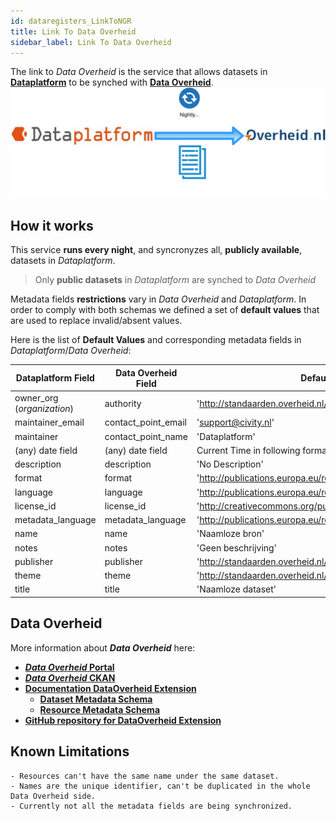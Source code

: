 ```yaml
---
id: dataregisters_LinkToNGR
title: Link To Data Overheid
sidebar_label: Link To Data Overheid
---
```


The link to *Data Overheid* is the service that allows datasets in <a href="https://www.dataplatform.nl/" target="_blank">**Dataplatform**</a> to be synched with <a href="https://data.overheid.nl/" target="_blank">**Data Overheid**</a>.
![Dataplatform_To_Data_Overheid](assets/Dataplatform/LinkToDataOverheid/Dataplatform_to_Overheid.svg)

## How it works

This service **runs every night**, and syncronyzes all, **publicly available**, datasets in *Dataplatform*.

> Only **public datasets** in *Dataplatform* are synched to *Data Overheid*
  
Metadata fields **restrictions** vary in  *Data Overheid* and *Dataplatform*. 
In order to comply with both schemas we defined a set of **default values** that are used
to replace invalid/absent values.

Here is the list of **Default Values** and corresponding metadata fields in *Dataplatform*/*Data Overheid*:


| Dataplatform Field  | Data Overheid Field  | Default Value |
|---|---|---|
|owner_org (*organization*) | authority | 'http://standaarden.overheid.nl/op/terms/overig'  |
|maintainer_email | contact_point_email | 'support@civity.nl'  |
|maintainer | contact_point_name | 'Dataplatform'  |
|(any) date field | (any) date field | Current Time in following format '%Y-%m-%dT%H:%M:%S'  |
|description | description | 'No Description'  |
|format | format | 'http://publications.europa.eu/resource/authority/file-type/TXT'  |
|language | language | 'http://publications.europa.eu/resource/authority/language/NLD'  |
|license_id | license_id | 'http://creativecommons.org/publicdomain/zero/1.0/deed.nl'  |
|metadata_language | metadata_language | 'http://publications.europa.eu/resource/authority/language/NLD'  |
|name | name | 'Naamloze bron'  |
|notes | notes | 'Geen beschrijving'  |
|publisher | publisher | 'http://standaarden.overheid.nl/op/terms/overig'  |
|theme | theme | 'http://standaarden.overheid.nl/owms/terms/Bestuur'  |
|title | title | 'Naamloze dataset'  |

## Data Overheid
More information about ***Data Overheid*** here: 
- <a href="https://data.overheid.nl/" target="_blank">***Data Overheid* Portal**</a>
- <a href="https://data.overheid.nl/data/" target="_blank">***Data Overheid* CKAN**</a>
- <a href="https://ckanext-dcatdonl.readthedocs.io/en/latest/index.html" target="_blank">**Documentation DataOverheid Extension**</a>
   - <a href="https://ckanext-dcatdonl.readthedocs.io/en/latest/schema-dataset.html" target="_blank">**Dataset Metadata Schema**</a>
   - <a href="https://ckanext-dcatdonl.readthedocs.io/en/latest/schema-resource.html" target="_blank">**Resource Metadata Schema**</a>
- <a href="https://github.com/dataoverheid/ckanext-dataoverheid" target="_blank">**GitHub repository for DataOverheid Extension**</a>

## Known Limitations

    - Resources can't have the same name under the same dataset.
    - Names are the unique identifier, can't be duplicated in the whole Data Overheid side.
    - Currently not all the metadata fields are being synchronized.